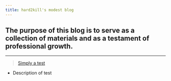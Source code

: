```yaml
---
title: hard2kill's modest blog
---
```

## The purpose of this blog is to serve as a collection of materials and as a testament of professional growth. 

---
> [Simply a test](./test/test.md)

  - Description of test
